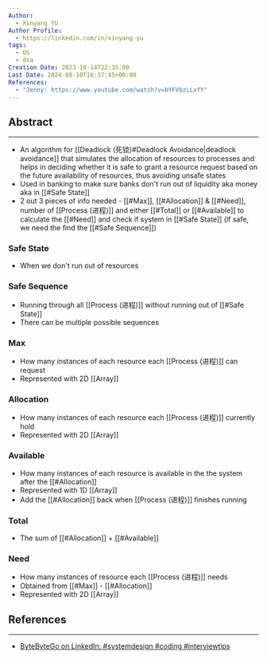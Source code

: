```yaml
---
Author:
  - Xinyang YU
Author Profile:
  - https://linkedin.com/in/xinyang-yu
tags:
  - OS
  - dsa
Creation Date: 2023-10-14T22:35:00
Last Date: 2024-08-10T16:37:45+08:00
References:
  - "Jenny: https://www.youtube.com/watch?v=bYFVbzLLxfY"
---
```

## Abstract
---
- An algorithm for [[Deadlock (死锁)#Deadlock Avoidance|deadlock avoidance]] that simulates the allocation of resources to processes and helps in deciding whether it is safe to grant a resource request based on the future availability of resources, thus avoiding unsafe states
- Used in banking to make sure banks don't run out of liquidity aka money aka in [[#Safe State]]
- 2 out 3 pieces of info needed - [[#Max]], [[#Allocation]] & [[#Need]], number of [[Process (进程)]] and either [[#Total]] or [[#Available]] to calculate the [[#Need]] and check if system in [[#Safe State]] (if safe, we need the find the [[#Safe Sequence]]) 



### Safe State
- When we don't run out of resources 
### Safe Sequence
- Running through all [[Process (进程)]] without running out of [[#Safe State]]
- There can be multiple possible sequences
### Max
- How many instances of each resource each [[Process (进程)]] can request
- Represented with 2D [[Array]]
### Allocation 
- How many instances of each resource each [[Process (进程)]] currently hold
- Represented with 2D [[Array]]
### Available 
- How many instances of each resource is available in the the system after the [[#Allocation]]
- Represented with 1D [[Array]]
- Add the [[#Allocation]] back when [[Process (进程)]] finishes running
### Total
- The sum of [[#Allocation]] + [[#Available]]
### Need
- How many instances of resource each [[Process (进程)]] needs
- Obtained from [[#Max]] - [[#Allocation]]
- Represented with 2D [[Array]]


## References 
---
- [ByteByteGo on LinkedIn: #systemdesign #coding #interviewtips](https://www.linkedin.com/posts/bytebytego_systemdesign-coding-interviewtips-activity-7227900069616726016-dGp9/)